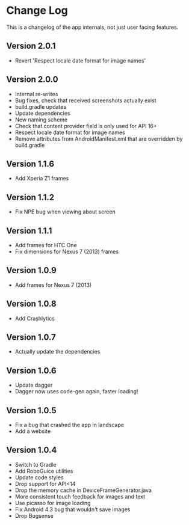 Change Log
===============================================================================

This is a changelog of the app internals, not just user facing features.

Version 2.0.1
----------------------------
 * Revert 'Respect locale date format for image names'

Version 2.0.0
----------------------------
 * Internal re-writes
 * Bug fixes, check that received screenshots actually exist
 * build.gradle updates
 * Update dependencies
 * New naming scheme
 * Check that content provider field is only used for API 16+
 * Respect locale date format for image names
 * Remove attributes from AndroidManifest.xml that are overridden by build.gradle

Version 1.1.6
----------------------------
 * Add Xperia Z1 frames

Version 1.1.2
----------------------------
 * Fix NPE bug when viewing about screen

Version 1.1.1
----------------------------
 * Add frames for HTC One
 * Fix dimensions for Nexus 7 (2013) frames

Version 1.0.9
----------------------------
 * Add frames for Nexus 7 (2013)

Version 1.0.8
----------------------------
 * Add Crashlytics

Version 1.0.7
----------------------------
 * Actually update the dependencies

Version 1.0.6
----------------------------
 * Update dagger
 * Dagger now uses code-gen again, faster loading!

Version 1.0.5
----------------------------
 * Fix a bug that crashed the app in landscape
 * Add a website


Version 1.0.4
----------------------------

 * Switch to Gradle
 * Add RoboGuice utilities
 * Update code styles
 * Drop support for API<14
 * Drop the memory cache in DeviceFrameGenerator.java
 * More consistent touch feedback for images and text
 * Use picasso for image loading
 * Fix Android 4.3 bug that wouldn't save images
 * Drop Bugsense
